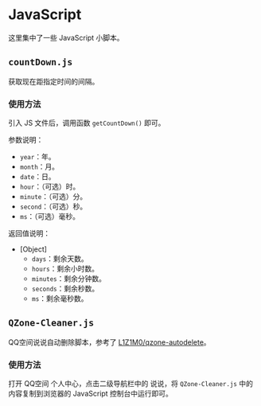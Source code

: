 # JavaScript

这里集中了一些 JavaScript 小脚本。

## `countDown.js`

获取现在距指定时间的间隔。

### 使用方法

引入 JS 文件后，调用函数 `getCountDown()` 即可。

参数说明：

- `year`：年。
- `month`：月。
- `date`：日。
- `hour`：（可选）时。
- `minute`：（可选）分。
- `second`：（可选）秒。
- `ms`：（可选）毫秒。

返回值说明：

- [Object]
  - `days`：剩余天数。
  - `hours`：剩余小时数。
  - `minutes`：剩余分钟数。
  - `seconds`：剩余秒数。
  - `ms`：剩余毫秒数。 

## `QZone-Cleaner.js`

QQ空间说说自动删除脚本，参考了 [L1Z1M0/qzone-autodelete](https://github.com/L1Z1M0/qzone-autodelete)。

### 使用方法

打开 QQ空间 个人中心，点击二级导航栏中的 说说，将 `QZone-Cleaner.js` 中的内容复制到浏览器的 JavaScript 控制台中运行即可。
